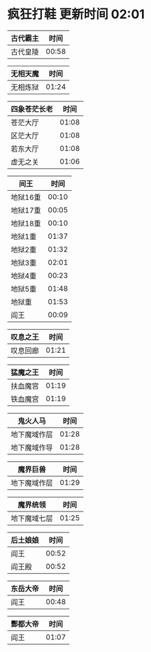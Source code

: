 # 疯狂打鞋 更新时间 02:01

| 古代霸主   | 时间    |
|--------|-------|
| 古代皇陵 | 00:58 |

| 无相天魔   | 时间    |
|--------|-------|
| 无相炼狱 | 01:24 |

| 四象苍茫长老   | 时间    |
|--------|-------|
| 苍茫大厅 | 01:08 |
| 区茫大厅 | 01:08 |
| 若东大厅 | 01:08 |
| 虚无之关 | 01:06 |

| 间王   | 时间    |
|--------|-------|
| 地狱16重 | 00:10 |
| 地狱17重 | 00:05 |
| 地狱18重 | 00:10 |
| 地狱1重 | 01:37 |
| 地狱2重 | 01:32 |
| 地狱3重 | 02:01 |
| 地狱4重 | 00:23 |
| 地狱5重 | 01:48 |
| 地狱重 | 01:53 |
| 阎王 | 00:09 |

| 叹息之王   | 时间    |
|--------|-------|
| 叹息回廊 | 01:21 |

| 猛魔之王   | 时间    |
|--------|-------|
| 扶血魔宫 | 01:19 |
| 铁血魔宫 | 01:19 |

| 鬼火人马   | 时间    |
|--------|-------|
| 地下魔域作层 | 01:28 |
| 地下魔域作导 | 01:28 |

| 魔界巨兽   | 时间    |
|--------|-------|
| 地下魔域作层 | 01:29 |

| 魔界统领   | 时间    |
|--------|-------|
| 地下魔域七层 | 01:25 |

| 后土娘娘   | 时间    |
|--------|-------|
| 阎王 | 00:52 |
| 阎王殿 | 00:52 |

| 东岳大帝   | 时间    |
|--------|-------|
| 阎王 | 00:48 |

| 酆都大帝   | 时间    |
|--------|-------|
| 阎王 | 01:07 |